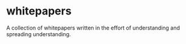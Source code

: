 # whitepapers
A collection of whitepapers written in the effort of understanding and spreading understanding.
